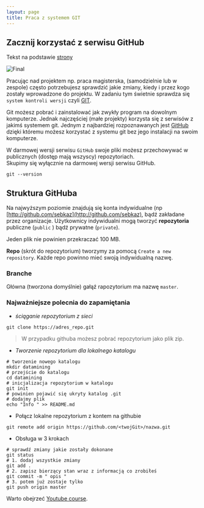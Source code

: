```yaml
---
layout: page
title: Praca z systemem GIT
---
```


## Zacznij korzystać z serwisu GitHub

Tekst na podstawie [strony](http://pbiecek.github.io/Przewodnik/Programowanie/jak_korzystac_z_serwisu_github_i_waffle.html)

![Final](img/final.gif)

Pracując nad projektem np. praca magisterska, (samodzielnie lub w zespole) często potrzebujesz sprawdzić jakie zmiany, kiedy i przez kogo zostały wprowadzone do projektu.
W zadaniu tym świetnie sprawdza się `system kontroli wersji` czyli [GIT](https://git-scm.com). 

Git możesz pobrać i zainstalować jak zwykły program na dowolnym komputerze.
Jednak najczęściej (małe projekty) korzysta się z serwisów z jakimś systemem git. 
Jednym z najbardziej rozpoznawanych jest [GitHub](www.github.com) dzięki któremu możesz korzystać z systemu git bez jego instalacji na swoim komputerze.

W darmowej wersji serwisu `GitHub` swoje pliki możesz przechowywać w publicznych (dostęp mają wszyscy) repozytoriach.  
Skupimy się wyłącznie na darmowej wersji serwisu GitHub.

```{bash}
git --version
```

## Struktura GitHuba

Na najwyższym poziomie znajdują się konta indywidualne (np [http://github.com/sebkaz](http://github.com/sebkaz), bądź zakładane przez organizacje. 
Użytkownicy indywidualni mogą tworzyć **repozytoria** publiczne (`public` ) bądź prywatne (`private`). 

Jeden plik nie powinien przekraczać 100 MB.

**Repo** (skrót do repozytorium) tworzymy za pomocą `Create a new repository`.
 Każde repo powinno mieć swoją indywidualną nazwę. 

### Branche

Główna (tworzona domyślnie) gałąź rapozytorium ma nazwę `master`.


### Najważniejsze polecnia do zapamiętania

* _ściąganie repozytorium z sieci_

```{bash}
git clone https://adres_repo.git
```

> W przypadku githuba możesz pobrać repozytorium jako plik zip.

* _Tworzenie repozytorium dla lokalnego katalogu_

```{bash}
# tworzenie nowego katalogu
mkdir datamining
# przejście do katalogu
cd datamining
# inicjalizacja repozytorium w katalogu
git init
# powinien pojawić się ukryty katalog .git
# dodajmy plik
echo "Info " >> README.md
```

* Połącz lokalne repozytorium z kontem na githubie

```{bash}
git remote add origin https://github.com/<twojGit>/nazwa.git
```

* Obsługa w 3 krokach

```{bash}
# sprawdź zmiany jakie zostały dokonane
git status
# 1. dodaj wszystkie zmiany
git add .
# 2. zapisz bierzący stan wraz z informacją co zrobiłeś
git commit -m " opis "
# 3. potem już zostaje tylko
git push origin master
```
Warto obejrzeć [Youtube course](https://www.youtube.com/watch?v=HVsySz-h9r4).
